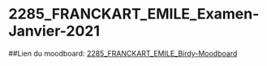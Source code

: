 # 2285_FRANCKART_EMILE_Examen-Janvier-2021
##Lien du moodboard:
[2285_FRANCKART_EMILE_Birdy-Moodboard](https://app.milanote.com/1L1ZlJ1w8tXn0d?p=c8PeEBZkk5Y)
